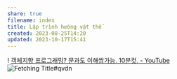 ```yaml
---
share: true
filename: index
title: Lập trình hướng vật thể
created: 2023-08-25T14:20
updated: 2023-10-17T15:41
---
```



! [객체지향 프로그래밍? 문과도 이해쌉가능. 10분컷. - YouTube](https://youtu.be/cg1xvFy1JQQ)
![Fetching Title#qvdn](https://youtu.be/pTB0EiLXUC8)